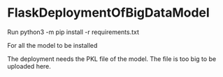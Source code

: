 # FlaskDeploymentOfBigDataModel

Run python3 -m pip install -r requirements.txt

For all the model to be installed

The deployment needs the PKL file of the model. The file is too big to be uploaded here.
